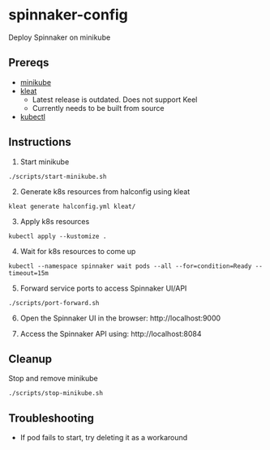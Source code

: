 # spinnaker-config

Deploy Spinnaker on minikube

## Prereqs

- [minikube](https://minikube.sigs.k8s.io/)
- [kleat](https://github.com/spinnaker/kleat)
  - Latest release is outdated. Does not support Keel
  - Currently needs to be built from source
- [kubectl](https://kubernetes.io/docs/tasks/tools/)

## Instructions

1. Start minikube

```
./scripts/start-minikube.sh
```

2. Generate k8s resources from halconfig using kleat

```
kleat generate halconfig.yml kleat/
```

3. Apply k8s resources

```
kubectl apply --kustomize .
```

4. Wait for k8s resources to come up

```
kubectl --namespace spinnaker wait pods --all --for=condition=Ready --timeout=15m
```

5. Forward service ports to access Spinnaker UI/API

```
./scripts/port-forward.sh
```

6. Open the Spinnaker UI in the browser: http://localhost:9000

7. Access the Spinnaker API using: http://localhost:8084

## Cleanup

Stop and remove minikube

```
./scripts/stop-minikube.sh
```

## Troubleshooting

* If pod fails to start, try deleting it as a workaround
